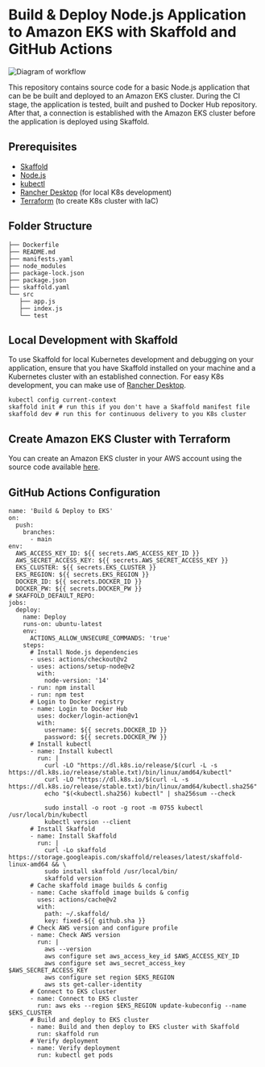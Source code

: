 # Build & Deploy Node.js Application to Amazon EKS with Skaffold and GitHub Actions 

![Diagram of workflow](skaffold-and-github-actions.png)

This repository contains source code for a basic Node.js application that can be be built and deployed to an Amazon EKS cluster. During the CI stage, the application is tested, built and pushed to Docker Hub repository. After that, a connection is established with the Amazon EKS cluster before the application is deployed using Skaffold.

## Prerequisites
* [Skaffold](https://skaffold-latest.firebaseapp.com/)
* [Node.js](https://nodejs.org/)
* [kubectl](https://kubernetes.io/docs/tasks/tools/)
* [Rancher Desktop](https://rancherdesktop.io/) (for local K8s development)
* [Terraform](https://learn.hashicorp.com/tutorials/terraform/install-cli) (to create K8s cluster with IaC)

## Folder Structure

```
├── Dockerfile
├── README.md
├── manifests.yaml
├── node_modules
├── package-lock.json
├── package.json
├── skaffold.yaml
└── src
   ├── app.js
   ├── index.js
   └── test
```

## Local Development with Skaffold
To use Skaffold for local Kubernetes development and debugging on your application, ensure that you have Skaffold installed on your machine and a Kubernetes cluster with an established connection. For easy K8s development, you can make use of [Rancher Desktop](https://rancherdesktop.io/).

```
kubectl config current-context
skaffold init # run this if you don't have a Skaffold manifest file
skaffold dev # run this for continuous delivery to you K8s cluster 
```

## Create Amazon EKS Cluster with Terraform
You can create an Amazon EKS cluster in your AWS account using the source code available [here](https://github.com/LukeMwila/amazon-eks-cluster).

## GitHub Actions Configuration

```
name: 'Build & Deploy to EKS'
on:
  push:
    branches:
      - main
env:
  AWS_ACCESS_KEY_ID: ${{ secrets.AWS_ACCESS_KEY_ID }}
  AWS_SECRET_ACCESS_KEY: ${{ secrets.AWS_SECRET_ACCESS_KEY }}
  EKS_CLUSTER: ${{ secrets.EKS_CLUSTER }}
  EKS_REGION: ${{ secrets.EKS_REGION }}
  DOCKER_ID: ${{ secrets.DOCKER_ID }}
  DOCKER_PW: ${{ secrets.DOCKER_PW }}
# SKAFFOLD_DEFAULT_REPO: 
jobs:
  deploy:
    name: Deploy
    runs-on: ubuntu-latest
    env:
      ACTIONS_ALLOW_UNSECURE_COMMANDS: 'true'
    steps:
      # Install Node.js dependencies
      - uses: actions/checkout@v2
      - uses: actions/setup-node@v2
        with:
          node-version: '14'
      - run: npm install
      - run: npm test
      # Login to Docker registry
      - name: Login to Docker Hub
        uses: docker/login-action@v1
        with:
          username: ${{ secrets.DOCKER_ID }}
          password: ${{ secrets.DOCKER_PW }}
      # Install kubectl
      - name: Install kubectl
        run: |
          curl -LO "https://dl.k8s.io/release/$(curl -L -s https://dl.k8s.io/release/stable.txt)/bin/linux/amd64/kubectl"
          curl -LO "https://dl.k8s.io/$(curl -L -s https://dl.k8s.io/release/stable.txt)/bin/linux/amd64/kubectl.sha256"
          echo "$(<kubectl.sha256) kubectl" | sha256sum --check

          sudo install -o root -g root -m 0755 kubectl /usr/local/bin/kubectl
          kubectl version --client
      # Install Skaffold
      - name: Install Skaffold
        run: |
          curl -Lo skaffold https://storage.googleapis.com/skaffold/releases/latest/skaffold-linux-amd64 && \
          sudo install skaffold /usr/local/bin/
          skaffold version
      # Cache skaffold image builds & config
      - name: Cache skaffold image builds & config
        uses: actions/cache@v2
        with:
          path: ~/.skaffold/
          key: fixed-${{ github.sha }}
      # Check AWS version and configure profile
      - name: Check AWS version
        run: |
          aws --version
          aws configure set aws_access_key_id $AWS_ACCESS_KEY_ID
          aws configure set aws_secret_access_key $AWS_SECRET_ACCESS_KEY
          aws configure set region $EKS_REGION
          aws sts get-caller-identity
      # Connect to EKS cluster
      - name: Connect to EKS cluster 
        run: aws eks --region $EKS_REGION update-kubeconfig --name $EKS_CLUSTER
      # Build and deploy to EKS cluster
      - name: Build and then deploy to EKS cluster with Skaffold
        run: skaffold run
      # Verify deployment
      - name: Verify deployment
        run: kubectl get pods
```
